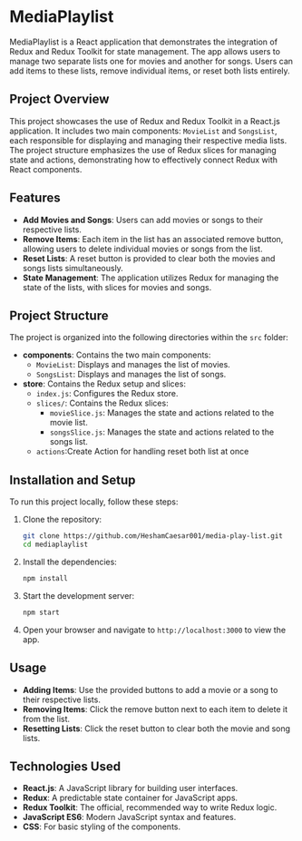 # MediaPlaylist

MediaPlaylist is a React application that demonstrates the integration of Redux and Redux Toolkit for state management. The app allows users to manage two separate lists one for movies and another for songs. Users can add items to these lists, remove individual items, or reset both lists entirely.

## Project Overview

This project showcases the use of Redux and Redux Toolkit in a React.js application. It includes two main components: `MovieList` and `SongsList`, each responsible for displaying and managing their respective media lists. The project structure emphasizes the use of Redux slices for managing state and actions, demonstrating how to effectively connect Redux with React components.

## Features

- **Add Movies and Songs**: Users can add movies or songs to their respective lists.
- **Remove Items**: Each item in the list has an associated remove button, allowing users to delete individual movies or songs from the list.
- **Reset Lists**: A reset button is provided to clear both the movies and songs lists simultaneously.
- **State Management**: The application utilizes Redux for managing the state of the lists, with slices for movies and songs.

## Project Structure

The project is organized into the following directories within the `src` folder:

- **components**: Contains the two main components:
  - `MovieList`: Displays and manages the list of movies.
  - `SongsList`: Displays and manages the list of songs.
- **store**: Contains the Redux setup and slices:
  - `index.js`: Configures the Redux store.
  - `slices/`: Contains the Redux slices:
    - `movieSlice.js`: Manages the state and actions related to the movie list.
    - `songsSlice.js`: Manages the state and actions related to the songs list.
  - `actions`:Create Action for handling reset both list at once

## Installation and Setup

To run this project locally, follow these steps:

1. Clone the repository:
    ```bash
    git clone https://github.com/HeshamCaesar001/media-play-list.git
    cd mediaplaylist
    ```

2. Install the dependencies:
    ```bash
    npm install
    ```

3. Start the development server:
    ```bash
    npm start
    ```

4. Open your browser and navigate to `http://localhost:3000` to view the app.

## Usage

- **Adding Items**: Use the provided buttons to add a movie or a song to their respective lists.
- **Removing Items**: Click the remove button next to each item to delete it from the list.
- **Resetting Lists**: Click the reset button to clear both the movie and song lists.

## Technologies Used

- **React.js**: A JavaScript library for building user interfaces.
- **Redux**: A predictable state container for JavaScript apps.
- **Redux Toolkit**: The official, recommended way to write Redux logic.
- **JavaScript ES6**: Modern JavaScript syntax and features.
- **CSS**: For basic styling of the components.

